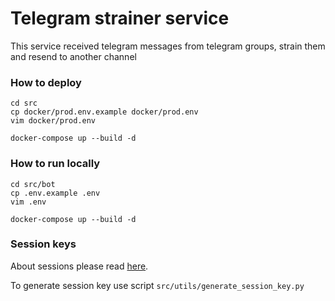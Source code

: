 # Telegram strainer service

This service received telegram messages from telegram groups, strain them and resend to another channel

### How to deploy

```shell
cd src
cp docker/prod.env.example docker/prod.env
vim docker/prod.env

docker-compose up --build -d
```

### How to run locally

```shell
cd src/bot
cp .env.example .env
vim .env

docker-compose up --build -d
```

### Session keys

About sessions please read [here](https://docs.telethon.dev/en/stable/concepts/sessions.html).

To generate session key use script `src/utils/generate_session_key.py`
